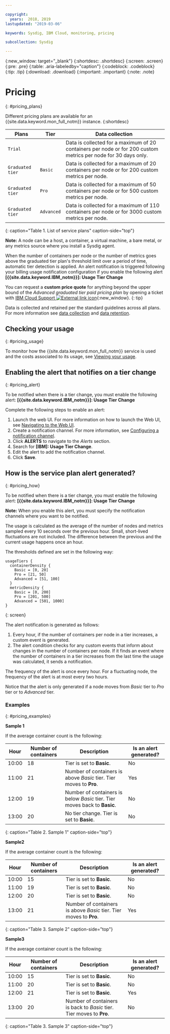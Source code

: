 ```yaml
---

copyright:
  years:  2018, 2019
lastupdated: "2019-03-06"

keywords: Sysdig, IBM Cloud, monitoring, pricing

subcollection: Sysdig

---
```


{:new_window: target="_blank"}
{:shortdesc: .shortdesc}
{:screen: .screen}
{:pre: .pre}
{:table: .aria-labeledby="caption"}
{:codeblock: .codeblock}
{:tip: .tip}
{:download: .download}
{:important: .important}
{:note: .note}


# Pricing
{: #pricing_plans}

Different pricing plans are available for an {{site.data.keyword.mon_full_notm}} instance.
{:shortdesc}
 

| Plans            | Tier         | Data collection  |
|------------------|--------------|------------------|
| `Trial`          |              | Data is collected for a maximum of 20 containers per node or for 200 custom metrics per node for 30 days only. |
| `Graduated tier` | `Basic`      | Data is collected for a maximum of 20 containers per node or for 200 custom metrics per node. |
| `Graduated tier` | `Pro`        | Data is collected for a maximum of 50 containers per node or for 500 custom metrics per node. |
| `Graduated tier` | `Advanced`   | Data is collected for a maximum of 110 containers per node or for 3000 custom metrics per node. |
{: caption="Table 1. List of service plans" caption-side="top"} 


**Note:** A node can be a host, a container, a virtual machine, a bare metal, or any metrics source where you install a Sysdig agent.

When the number of containers per node or the number of metrics goes above the graduated tier plan's threshold limit over a period of time, automatic tier detection is applied. An alert notification is triggered following your billing usage notification configuration if you enable the following alert **[{{site.data.keyword.IBM_notm}}]: Usage Tier Change**

You can request a **custom price quote** for anything beyond the upper bound of the *Advanced graduated tier paid pricing plan* by opening a ticket with [IBM Cloud Support ![External link icon](../../icons/launch-glyph.svg "External link icon")](https://cloud.ibm.com/unifiedsupport/supportcenter){:new_window}.
{: tip}

Data is collected and retained per the standard guidelines across all plans. For more information see [data collection](/docs/services/Monitoring-with-Sysdig?topic=Sysdig-about#overview_collection) and [data retention](/docs/services/Monitoring-with-Sysdig?topic=Sysdig-about#overview_retention).


## Checking your usage
{: #pricing_usage}

To monitor how the {{site.data.keyword.mon_full_notm}} service is used and the costs associated to its usage, see [Viewing your usage](/docs/billing-usage?topic=billing-usage-viewingusage#viewingusage).



## Enabling the alert that notifies on a tier change
{: #pricing_alert}

To be notified when there is a tier change, you must enable the following alert: **[{{site.data.keyword.IBM_notm}}]: Usage Tier Change**

Complete the following steps to enable an alert:

1. Launch the web UI. For more information on how to launch the Web UI, see [Navigating to the Web UI](/docs/services/Monitoring-with-Sysdig?topic=Sysdig-launch#launch). 
2. Create a notification channel. For more information, see [Configuring a notification channel](/docs/services/Monitoring-with-Sysdig?topic=Sysdig-notifications#notifications_create). 
3. Click **ALERTS** to navigate to the *Alerts* section.
2. Search for **[IBM]: Usage Tier Change**.
3. Edit the alert to add the notification channel.
4. Click **Save**.



## How is the service plan alert generated?
{: #pricing_how}

To be notified when there is a tier change, you must enable the following alert: **[{{site.data.keyword.IBM_notm}}]: Usage Tier Change**

**Note:** When you enable this alert, you must specify the notification channels where you want to be notified.

The usage is calculated as the average of the number of nodes and metrics sampled every 10 seconds over the previous hour. Small, short-lived fluctuations are not included. The difference between the previous and the current usage happens once an hour.

The thresholds defined are set in the following way:

``` 
usageTiers {
  containerDensity {
    Basic = [0, 20]
    Pro = [21, 50]
    Advanced = [51, 100]
  }
  metricDensity {
    Basic = [0, 200]
    Pro = [201, 500]
    Advanced = [501, 1000]
}
```
{: screen}

The alert notification is generated as follows:
1. Every hour, if the number of containers per node in a tier increases, a custom event is generated.
2. The alert condition checks for any custom events that inform about changes in the number of containers per node. If it finds an event where the number of containers in a tier increases from the last time the usage was calculated, it sends a notification.

The frequency of the alert is once every hour. For a fluctuating node, the frequency of the alert is at most every two hours.

Notice that the alert is only generated if a node moves from *Basic* tier to *Pro* tier or to *Advanced* tier. 



### Examples
{: #pricing_examples}

**Sample 1** 

If the average container count is the following: 

| Hour     | Number of containers | Description                                                                   | Is an alert generated? |
|----------|----------------------|-------------------------------------------------------------------------------|------------------------|
| 10:00    | 18                   | Tier is set to **Basic**.                                                     | No                     |
| 11:00    | 21                   | Number of containers is above *Basic* tier. Tier moves to **Pro**.            | Yes                    |
| 12:00    | 19                   | Number of containers is below *Basic* tier. Tier moves back to **Basic**.     | No                    |
| 13:00    | 20                   | No tier change. Tier is set to **Basic**.                                     | No                     |
{: caption="Table 2. Sample 1" caption-side="top"} 


**Sample2**

If the average container count is the following: 

| Hour     | Number of containers | Description                                                                   | Is an alert generated? |
|----------|----------------------|-------------------------------------------------------------------------------|------------------------|
| 10:00    | 15                   | Tier is set to **Basic**.                                                     | No                     |
| 11:00    | 19                   | Tier is set to **Basic**.                                                     | No                     |
| 12:00    | 20                   | Tier is set to **Basic**.                                                     | No                    |
| 13:00    | 21                   | Number of containers is above *Basic* tier. Tier moves to **Pro**.            | Yes                     |
{: caption="Table 3. Sample 2" caption-side="top"}


**Sample3**

If the average container count is the following: 

| Hour     | Number of containers | Description                                                                   | Is an alert generated? |
|----------|----------------------|-------------------------------------------------------------------------------|------------------------|
| 10:00    | 15                   | Tier is set to **Basic**.                                                     | No                     |
| 11:00    | 20                   | Tier is set to **Basic**.                                                     | No                    |
| 12:00    | 21                   | Tier is set to **Basic**.                                                     | Yes                    |
| 13:00    | 20                   | Number of containers is back to *Basic* tier. Tier moves to **Pro**.          | No                     |
{: caption="Table 3. Sample 3" caption-side="top"}



